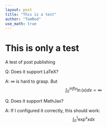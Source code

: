 ```yaml
---
layout: post
title: "This is a test"
author: "TomRod"
use_math: true
---
```


# This is only a test

A test of post publishing

Q: Does it support LaTeX?

A:
$\infty$ is hard to grasp. But 
$$\int_{0}^{infty} {\ln(x)dx} = \infty$$

Q. Does it support MathJax?

A: If I configured it correctly, this should work:
$$\int_0^{1}{\exp^{x}x dx}$$

